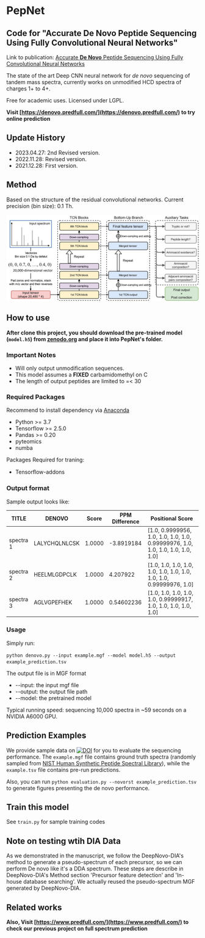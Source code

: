 # PepNet

## Code for "Accurate __De Novo__ Peptide Sequencing Using Fully Convolutional Neural Networks"

Link to publication: [Accurate __De Novo__ Peptide Sequencing Using Fully Convolutional Neural Networks](https://link.springer.com/article/10.1038/s41467-023-43010-x)

The state of the art Deep CNN neural network for *de novo* sequencing of tandem mass spectra, currently works on unmodified HCD spectra of charges 1+ to 4+.

Free for academic uses. Licensed under LGPL.

__Visit [https://denovo.predfull.com/](https://denovo.predfull.com/) to try online prediction__

## Update History

* 2023.04.27: 2nd Revised version.
* 2022.11.28: Revised version.
* 2021.12.28: First version.

## Method

Based on the structure of the residual convolutional networks. Current precision (bin size): 0.1 Th.

![model](imgs/model.png)

## How to use

__After clone this project, you should download the pre-trained model (`model.h5`) from [zenodo.org](https://zenodo.org/record/7869847) and place it into PepNet's folder.__

### Important Notes

* Will only output unmodification sequences.
* This model assumes a __FIXED__ carbamidomethyl on C
* The length of output peptides are limited to =< 30

### Required Packages

Recommend to install dependency via [Anaconda](https://www.anaconda.com/distribution/)

* Python >= 3.7
* Tensorflow >= 2.5.0
* Pandas >= 0.20
* pyteomics
* numba

Packages Required for traning:

* Tensorﬂow-addons

### Output format

Sample output looks like:

TITLE | DENOVO | Score | PPM Difference | Positional Score
------- | ------ | ---- | ------- | ------
spectra 1 | LALYCHQLNLCSK | 1.0000 | -3.8919184 | [1.0, 0.9999956, 1.0, 1.0, 1.0, 1.0, 0.99999976, 1.0, 1.0, 1.0, 1.0, 1.0, 1.0]
spectra 2 | HEELMLGDPCLK | 1.0000 | 4.207922 | [1.0, 1.0, 1.0, 1.0, 1.0, 1.0, 1.0, 1.0, 1.0, 1.0, 0.99999976, 1.0]
spectra  3 | AGLVGPEFHEK | 1.0000 | 0.54602236 | [1.0, 1.0, 1.0, 1.0, 1.0, 0.99999917, 1.0, 1.0, 1.0, 1.0, 1.0]

### Usage

Simply run:

`python denovo.py --input example.mgf --model model.h5 --output example_prediction.tsv`

The output file is in MGF format

* --input: the input mgf file
* --output: the output file path
* --model: the pretrained model

Typical running speed: sequencing 10,000 spectra in ~59 seconds on a NVIDIA A6000 GPU.

## Prediction Examples

We provide sample data on [![DOI](https://zenodo.org/badge/DOI/10.5281/zenodo.7869847.svg)](https://doi.org/10.5281/zenodo.7869847) for you to evaluate the sequencing performance. The `example.mgf` file contains ground truth spectra (randomly sampled from [NIST Human Synthetic Peptide Spectral Library](https://chemdata.nist.gov/dokuwiki/doku.php?id=peptidew:lib:kustersynselected20170530)), while the `example.tsv` file contains pre-run predictions.

Also, you can run `python evaluation.py --novorst example_prediction.tsv` to generate figures presenting the de novo performance.

## Train this model

See `train.py` for sample training codes

## Note on testing wtih DIA Data

As we demonstrated in the manuscript, we follow the DeepNovo-DIA's method to generate a pseudo-spectrum of each precursor, so we can perform De novo like it's a DDA spectrum. These steps are describe in DeepNovo-DIA's Method section 'Precursor feature detection' and 'In-house database searching'. We actually reused the pseudo-spectrum MGF generated by DeepNovo-DIA.

## Related works

__Also, Visit [https://www.predfull.com/](https://www.predfull.com/) to check our previous project on full spectrum prediction__
